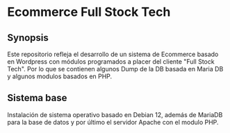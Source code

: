 # Ecommerce Full Stock Tech
## Synopsis
Este repositorio refleja el desarrollo de un sistema de Ecommerce basado en Wordpress con módulos programados a placer del cliente "Full Stock Tech". Por lo que se contienen algunos Dump de la DB basada en Maria DB y algunos modulos basados en PHP.
## Sistema base
Instalación de sistema operativo basado en Debian 12, además de MariaDB para la base de datos y por último el servidor Apache con el modulo PHP.
